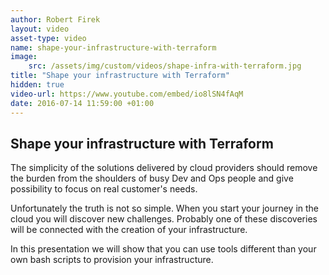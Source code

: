 ```yaml
---
author: Robert Firek
layout: video
asset-type: video
name: shape-your-infrastructure-with-terraform
image:
    src: /assets/img/custom/videos/shape-infra-with-terraform.jpg
title: "Shape your infrastructure with Terraform"
hidden: true
video-url: https://www.youtube.com/embed/io8lSN4fAqM
date: 2016-07-14 11:59:00 +01:00
---
```



## Shape your infrastructure with Terraform

The simplicity of the solutions delivered by cloud providers should remove the burden from the shoulders of busy Dev and Ops people and give possibility to focus on real customer's needs.

Unfortunately the truth is not so simple. When you start your journey in the cloud you will discover new challenges. Probably one of these discoveries will be connected with the creation of your infrastructure.

In this presentation we will show that you can use tools different than your own bash scripts to provision your infrastructure.
